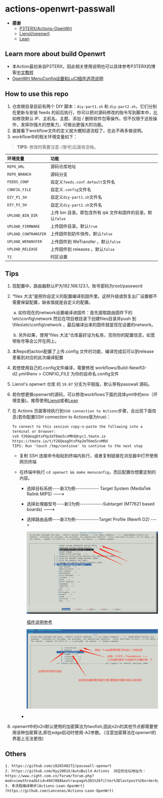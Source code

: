 # actions-openwrt-passwall
- **感谢** 
  - [P3TERX/Actions-OpenWrt](https://github.com/P3TERX/Actions-OpenWrt) 
  - [Lienol/openwrt](https://github.com/Lienol/openwrt)
  - [Lean](https://github.com/coolsnowwolf/lede)



## Learn more about build Openwrt

- 本Action最初来自P3TERX，因此相关使用说明也可以具体参考P3TERX的博客[中文教程](https://p3terx.com/archives/build-openwrt-with-github-actions.html)
- [OpenWrt MenuConfig设置和LuCI插件选项说明](https://mtom.ml/827.html)



## How to use this repo

1. 仓库根目录目前有两个 DIY 脚本：`diy-part1.sh` 和 `diy-part2.sh`，它们分别在更新与安装 feeds 的前后执行，你可以把对源码修改的指令写到脚本中，比如修改默认 IP、主机名、主题、添加 / 删除软件包等操作。但不仅限于这些操作，发挥你强大的想象力，可做出更强大的功能。
2. 直接看下workflow文件的定义就大概知道流程了，在此不再多做说明。
3. workflow中的相关环境变量如下：

> **TIPS:** 修改时需要注意`:`(冒号)后面有空格。

| 环境变量             | 功能                                                        |
| :------------------- | :---------------------------------------------------------- |
| `REPO_URL`           | 源码仓库地址                                                |
| `REPO_BRANCH`        | 源码分支                                                    |
| `FEEDS_CONF`         | 自定义`feeds.conf.default`文件名                            |
| `CONFIG_FILE`        | 自定义`.config`文件名                                       |
| `DIY_P1_SH`          | 自定义`diy-part1.sh`文件名                                  |
| `DIY_P2_SH`          | 自定义`diy-part2.sh`文件名                                  |
| `UPLOAD_BIN_DIR`     | 上传 bin 目录。即包含所有 ipk 文件和固件的目录。默认`false` |
| `UPLOAD_FIRMWARE`    | 上传固件目录。默认`true`                                    |
| `UPLOAD_COWTRANSFER` | 上传固件到奶牛快传。默认`false`                             |
| `UPLOAD_WERANSFER`   | 上传固件到 WeTransfer 。默认`false`                         |
| `UPLOAD_RELEASE`     | 上传固件到 releases 。默认`false`                           |
| `TZ`                 | 时区设置                                                    |





## Tips


1.  现配置中，路由器默认IP为192.168.123.1，账号密码为root/password

2. “files 大法”是把你自定义的配置编译到固件里。这样升级或恢复出厂设置都不需要保留配置，缺省值就是自定义的配置。

   ​	a. 如你现在的network设置编译进固件：首先提取路由固件下的\etc\config\network 然后在项目根目录下创建files目录并push 到 \files\etc\config\network ，最后编译出来的固件就是现在设置的network。

   ​	b. 另外如果，使用“files 大法”仓库最好设为私有，否则你的配置信息，如宽带账号等会公开在网上。

3. 本Repo的action配置了上传.config 文件的功能，编译完成后可以到release里看到对应的此次编译配置

4. 若想使用自己的.config文件编译，需要修改 workflows/Build-Newifi3-d2.yml中env > CONFIG_FILE 为你的自命名.config文件

5. Lienol's openwrt  仓库 的 `19.07` 分支为平稳版，默认带有passwall 源码。

6. 若你想更换openwrt的源码，可以修改workflows下面的具体yml中的env（环境变量)。推荐使用[Lienol]()或者[Lean](https://github.com/coolsnowwolf/lede.git)

7. 在 Actions 页面等待执行到`SSH connection to Actions`步骤，会出现下面信息(若你配置SSH connection to Actions值为true)：  

   ```
   To connect to this session copy-n-paste the following into a terminal or browser:
   ssh Y26QeagDtsPXp2mT6me5cnMRd@nyc1.tmate.io
   https://tmate.io/t/Y26QeagDtsPXp2mT6me5cnMRd
   TIPS: Run 'touch /tmp/continue' to continue to the next step
   ```

   - 复制 SSH 连接命令粘贴到终端内执行，或者复制链接在浏览器中打开使用网页终端

   - 在终端中执行 `cd openwrt && make menuconfig`，而后配置你想要定制的内容。

     - 选择目标系统----新3为例------------ Target System (MediaTek Ralink MIPS)  --->  

     - 选择处理器型号----新3为例------------Subtarget (MT7621 based boards)  ---> 

     - 选择路由品牌----新3为例------------Target Profile (Newifi D2)  --->

       ![image-20210129162037158](README.assets/image-20210129162037158.png)

       [插件说明参考](https://www.right.com.cn/forum/thread-344825-1-1.html)

       ![image-20210129162118156](README.assets/image-20210129162118156.png)

     - 
  8. openwrt中的n2n默认使用的加密算法为twofish,因此n2n的其他节点都需要使用该种加密算法,即在edge启动时使用-A2参数。（注意加密算法在openwrt的界面上无法更改)


## Others


```
1. https://github.com/z826540272/passwall-openwrt
2. https://github.com/Hyy2001X/AutoBuild-Actions  对应的论坛地址为： https://www.right.com.cn/forum/forum.php?mod=viewthread&tid=4047888&extra=page%3D1%26filter%3Dlastpost%26orderby%3Dlastpost
3. 多流程编译移步[Actions-Lean-OpenWrt](https://github.com/Lancenas/Actions-Lean-OpenWrt)
```
